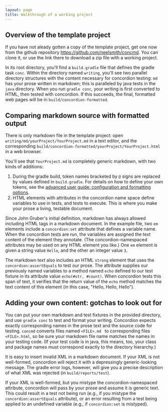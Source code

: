 ```yaml
---
layout: page
title: Walkthrough of a working project
---
```



## Overview of the template project ##

If you have not aleady gotten a copy of the template project, get one now from the github repository <https://github.com/neelsmith/concmd>.  You can clone it, or use the link there to download a zip file with a working project.

In its root directory, you'll find a `build.gradle` file that defines the gradle task `conc`.   Within the directory named `writing`, you'll see two parallel directory structures with the  content necessary for concordion testing:  `md` has your prose written in markdown; this is paralleled by java tests in the `java` directory.  When you run `gradle conc`, your writing is first converted to HTML, then tested with concordion.  If this succeeds, the final, formatted web pages will be in `build/concordion-formatted`.



## Comparing markdown source with formatted output

There is only markdown file in the template project: open `writing/md/yourProject/YourProject.md` in a text editor, and the corresponding `build/concordion-formatted/yourProject/YourProject.html` in a web browser.

You'll see that `YourProject.md` is completely generic markdown, with two kinds of additions:

1. During the gradle build, token names bracketed by `@` signs are replaced by values defined in `build.gradle`.  For details on how to define your own tokens, see the [advanced user guide: configuration and formatting options](../advanced).
2. HTML elements with attributes in the concordion name space define variables to use in tests, and tests to execute.  This is where you make your prose a living, testable document.


Since John Gruber's initial definition, markdown has always allowed including HTML tags in a markdown document.  In the example file, two `em` elements include a `concordion:set` attribute that defines a variable name.  When the concordion tests are run, the variables are assigned the text content of the element they annotate.  (The concordion-namespaced attributes may be used on any HTML element you like.) One `em` element is given a string value `Hello`, and the other an integer value `3`.

The markdown text also includes an HTML `strong` element that uses  the `concordion:assertEquals` to test our prose.  The attribute supplies our previously named variables to a method named `echo` defined to our test fixture in its attribute value `echo(#str, #count)`.  When concordion tests this span of text, it verifies that the return value of the `echo` method matches the text content of this element (in this case, "Hello, Hello, Hello").





## Adding your own content: gotchas to look out for ##

You can put your own markdown and test fixtures in the provided directory, and use `gradle conc` to test and format your writing.  Concordion expects exactly corresponding names in the prose text and the source code for testing.  `concmd` converts files named `<FILE>.md ` to corresponding files `<FILE>.html`, so be sure your markdown file name matches the names in your testing code.  (If your test code is in java, this means, too, your class and package names must correspond exactly to the directory hierarchy.)

It is easy to insert invalid XML in a markdown document.  If your XML is not well-formed, concordion will reject it with a depressingly generic-looking message.  The gradle error logs, however, will give you a precise description of what XML was rejected (in `build/reports/test`).

If your XML is well-formed, but you mistype the concordion-namespaced attribute, concordion will pass by your prose and assume it is generic text.   This could result in a test not being run (e.g., if you mistype the `concordion:assertEquals` attribute), or an error resulting from a test being applied to an undefined variable (e.g., if  `concordion:set` is mistyped).





